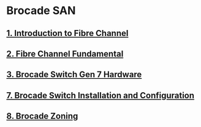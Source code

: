 # Brocade SAN

## [1. Introduction to Fibre Channel](https://github.com/SonVuDuc/brocade-san/blob/main/Introduction%20to%20Fibre%20Channel%20SANs.md)

## [2. Fibre Channel Fundamental](https://github.com/SonVuDuc/brocade-san/blob/main/Fibre%20Channel%20Fundamental.md)

## [3. Brocade Switch Gen 7 Hardware](https://github.com/SonVuDuc/brocade-san/blob/main/Brocade%20Switch%20Gen%207%20Hardware.md)

## [7. Brocade Switch Installation and Configuration](https://github.com/SonVuDuc/brocade-san/blob/main/Brocade%20Switch%20Installation%20and%20Configuration.md)

## [8. Brocade Zoning](https://github.com/SonVuDuc/brocade-san/blob/main/Brocade%20Zoning.md)

